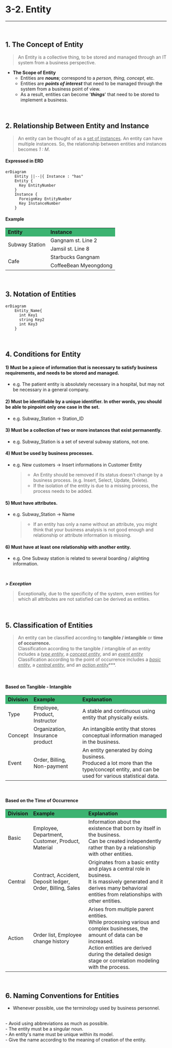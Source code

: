 # 3-2. Entity
---
<br>

## 1. The Concept of Entity
  > An Entity is a collective thing, to be stored and managed through an IT system from a business perspective. 

- **The Scope of Entity**
  - Entities are ***nouns***; correspond to a *person, thing, concept*, etc.
  - Entities are ***points of interest*** that need to be managed through the system from a business point of view.
  - As a result, entities can become '***things***' that need to be stored to implement a business.
<br>

## 2. Relationship Between Entity and Instance
 > An entity can be thought of as a <u>set of instances</u>. An entity can have multiple instances.
 > So, the relationship between entities and instances becomes *1 : M*.

#### Expressed in ERD
```mermaid
erDiagram
    Entity ||--|{ Instance : "has"
    Entity {
      Key EntityNumber
    }
    Instance {
      ForeignKey EntityNumber
      Key InstanceNumber
    }
```
#### Example
<table>
  <tr bgcolor="mediumseagreen">
    <td><b>Entity</td>
    <td><b>Instance</td>
  </tr>
  <tr>
    <td rowspan="2">Subway Station</td>
    <td>Gangnam st. Line 2</td>
  </tr>
  <tr>
    <td>Jamsil st. Line 8</td>
  </tr>
  <tr>
    <td rowspan="2">Cafe</td>
    <td>Starbucks Gangnam</td>
  </tr>
  <tr>
    <td>CoffeeBean Myeongdong</td>
  </tr>
</table>
<br>

## 3. Notation of Entities
```mermaid
erDiagram
    Entity_Name{
      int Key1
      string Key2
      int Key3
    }
```
<br>

## 4. Conditions for Entity

#### 1) Must be a piece of information that is necessary to satisfy business requirements, and needs to be stored and managed.
  - e.g. The patient entity is absolutely necessary in a hospital, but may not be necessary in a general company.

#### 2) Must be identifiable by a unique identifier. In other words, you should be able to pinpoint only one case in the set.
  - e.g. Subway_Station → Station_ID

#### 3) Must be a collection of two or more instances that exist permanently.
  - e.g. Subway_Station is a set of several subway stations, not one.

#### 4) Must be used by business processes.
  - e.g. New customers → Insert informations in Customer Entity
    > - An Entity should be removed if its status doesn't change by a business process. (e.g. Insert, Select, Update, Delete). 
    > - If the isolation of the entity is due to a missing process, the process needs to be added.

#### 5) Must have attributes.
  - e.g. Subway_Station → Name
    > - If an entity has only a name without an attribute, you might think that your business analysis is not good enough and relationship or attribute information is missing.

#### 6) Must have at least one relationship with another entity.
  - e.g. One Subway station is related to several boarding / alighting information.
<br>

***> Exception***
  > Exceptionally, due to the specificity of the system, even entities for which all attributes are not satisfied can be derived as entities.

<br>

## 5. Classification of Entities
> An entity can be classified according to **tangible / intangible** or **time of occurrence.**<br>
> Classification according to the tangible / intangible of an entity includes a <u>*type entity*</u>, a <u>*concept entity*</u>, and an <u>*event entity*</u><br>
> Classification according to the point of occurrence includes a <u>*basic entity*</u>, a <u>*central entity*</u>, and an <u>*action entity*</u>***.

<br>

#### Based on Tangible - Intangible
<table>
  <tr bgcolor="mediumseagreen">
    <td><b>Division</td>
    <td><b>Example</td>
    <td><b>Explanation</td>
  </tr>
  <tr>
    <td>Type</td>
    <td>Employee, Product, Instructor</td>
    <td>A stable and continuous using entity that physically exists.</td>
  </tr>
  <tr>
    <td>Concept</td>
    <td>Organization, Insurance product</td>
    <td>An intangible entity that stores conceptual information managed in the business.</td>
  </tr>
  <tr>
    <td>Event</td>
    <td>Order, Billing, Non-payment</td>
    <td>An entity generated by doing business.<br>
        Produced a lot more than the type/concept entity, and can be used for various statistical data.</td>
  </tr>
</table>
<br>

#### Based on the Time of Occurrence
<table>
    <tr bgcolor="mediumseagreen">
    <td><b>Division</td>
    <td><b>Example</td>
    <td><b>Explanation</td>
  </tr>
  <tr>
    <td>Basic</td>
    <td>Employee, Department, Customer, Product, Material</td>
    <td>Information about the existence that born by itself in the business.<br>
    Can be created independently rather than by a relationship with other entities.</td>
  </tr>
  <tr>
    <td>Central</td>
    <td>Contract, Accident, Deposit ledger, Order, Billing, Sales</td>
    <td>Originates from a basic entity and plays a central role in business.<br>
    It is massively generated and it derives many behavioral entities from relationships with other entities.</td>
  </tr>
  <tr>
    <td>Action</td>
    <td>Order list, Employee change history</td>
    <td>Arises from multiple parent entities.<br>
        While processing various and complex businesses, the amount of data can be increased.<br>
        Action entities are derived during the detailed design stage or correlation modeling with the process.</td>
  </tr>
</table>
<br>

## 6. Naming Conventions for Entities

 - Whenever possible, use the terminology used by business personnel.
 <br>
 - Avoid using abbreviations as much as possible.
 <br>
 - The entity must be a singular noun.
 <br>
 - An entity's name must be unique within its model.
 <br>
 - Give the name according to the meaning of creation of the entity.

